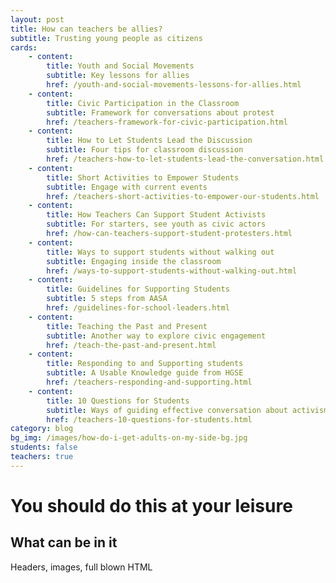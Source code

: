 ```yaml
---
layout: post
title: How can teachers be allies?
subtitle: Trusting young people as citizens
cards:
    - content:
        title: Youth and Social Movements
        subtitle: Key lessons for allies
        href: /youth-and-social-movements-lessons-for-allies.html
    - content:
        title: Civic Participation in the Classroom
        subtitle: Framework for conversations about protest
        href: /teachers-framework-for-civic-participation.html   
    - content:
        title: How to Let Students Lead the Discussion
        subtitle: Four tips for classroom discussion
        href: /teachers-how-to-let-students-lead-the-conversation.html
    - content:
        title: Short Activities to Empower Students
        subtitle: Engage with current events
        href: /teachers-short-activities-to-empower-our-students.html
    - content:
        title: How Teachers Can Support Student Activists
        subtitle: For starters, see youth as civic actors
        href: /how-can-teachers-support-student-protesters.html
    - content:
        title: Ways to support students without walking out
        subtitle: Engaging inside the classroom
        href: /ways-to-support-students-without-walking-out.html
    - content:
        title: Guidelines for Supporting Students
        subtitle: 5 steps from AASA
        href: /guidelines-for-school-leaders.html 
    - content:
        title: Teaching the Past and Present
        subtitle: Another way to explore civic engagement
        href: /teach-the-past-and-present.html             
    - content:
        title: Responding to and Supporting students
        subtitle: A Usable Knowledge guide from HGSE
        href: /teachers-responding-and-supporting.html        
    - content:
        title: 10 Questions for Students
        subtitle: Ways of guiding effective conversation about activism
        href: /teachers-10-questions-for-students.html               
category: blog
bg_img: /images/how-do-i-get-adults-on-my-side-bg.jpg
students: false
teachers: true
---
```


You should do this at your leisure
==================================

## What can be in it

Headers, images, full blown HTML

